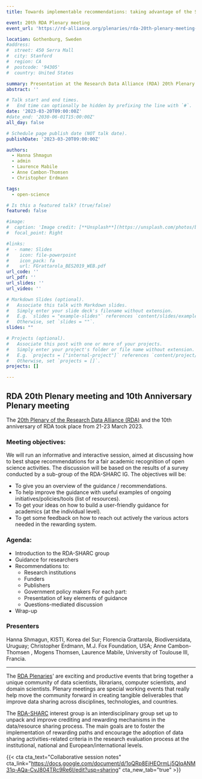 ```yaml
---
title: Towards implementable recommendations: taking advantage of the SHARC open science survey

event: 20th RDA Plenary meeting
event_url: 'https://rd-alliance.org/plenaries/rda-20th-plenary-meeting-gothenburg-hybrid'

location: Gothenburg, Sweden
#address:
#  street: 450 Serra Mall
#  city: Stanford
#  region: CA
#  postcode: '94305'
#  country: United States

summary: Presentation at the Research Data Alliance (RDA) 20th Plenary Meeting
abstract: ''

# Talk start and end times.
#   End time can optionally be hidden by prefixing the line with `#`.
date: '2023-03-20T09:00:00Z'
#date_end: '2030-06-01T15:00:00Z'
all_day: false

# Schedule page publish date (NOT talk date).
publishDate: '2023-03-20T09:00:00Z'

authors:
  - Hanna Shmagun
  - admin
  - Laurence Mabile
  - Anne Cambon-Thomsen
  - Christopher Erdmann

tags:
  - open-science

# Is this a featured talk? (true/false)
featured: false

#image:
#  caption: 'Image credit: [**Unsplash**](https://unsplash.com/photos/bzdhc5b3Bxs)'
#  focal_point: Right

#links:
#  - name: Slides
#    icon: file-powerpoint
#    icon_pack: fa
#    url: FGrattarola_BES2019_WEB.pdf
url_code: ''
url_pdf: ''
url_slides: ''
url_video: ''

# Markdown Slides (optional).
#   Associate this talk with Markdown slides.
#   Simply enter your slide deck's filename without extension.
#   E.g. `slides = "example-slides"` references `content/slides/example-slides.md`.
#   Otherwise, set `slides = ""`.
slides: ""

# Projects (optional).
#   Associate this post with one or more of your projects.
#   Simply enter your project's folder or file name without extension.
#   E.g. `projects = ["internal-project"]` references `content/project/deep-learning/index.md`.
#   Otherwise, set `projects = []`.
projects: []

---
```



## RDA 20th Plenary meeting and 10th Anniversary Plenary meeting

The [20th Plenary of the Research Data Alliance (RDA)](https://rd-alliance.org/plenaries/rda-20th-plenary-meeting-gothenburg-hybrid) and the 10th anniversary of RDA took place from 21-23 March 2023.

### Meeting objectives: 

We will run an informative and interactive session, aimed at discussing how to best shape recommendations for a fair academic recognition of open science activities. The discussion will be based on the results of a survey conducted by a sub-group of the RDA-SHARC IG. The objectives will be:

- To give you an overview of the guidance / recommendations.  
- To help improve the guidance with useful examples of ongoing initiatives/policies/tools (list of resources).  
- To get your ideas on how to build a user-friendly guidance for academics (at the individual level).  
- To get some feedback on how to reach out actively the various actors needed in the rewarding system.  


### Agenda: 

- Introduction to the RDA-SHARC group
- Guidance for researchers
- Recommendations to:
  - Research institutions
  - Funders
  - Publishers
  - Government policy makers
  For each part:
  - Presentation of key elements of guidance
  - Questions-mediated discussion
- Wrap-up

### Presenters
Hanna Shmagun, KISTI, Korea del Sur; Florencia Grattarola, Biodiversidata, Uruguay; Christopher Erdmann, M.J. Fox Foundation, USA; Anne Cambon-Thomsen , Mogens Thomsen, Laurence Mabile, University of Toulouse III, Francia.

***

The [RDA Plenaries](https://rd-alliance.org/plenaries)' are exciting and productive events that bring together a unique community of data scientists, librarians, computer scientists, and domain scientists. Plenary meetings are special working events that really help move the community forward in creating tangible deliverables that improve data sharing across disciplines, technologies, and countries.

The [RDA-SHARC](https://www.rd-alliance.org/groups/sharing-rewards-and-credit-sharc-ig) interest group is an interdisciplinary group set up to unpack and improve crediting and rewarding mechanisms in the data/resource sharing process. The main goals are to foster the implementation of rewarding paths and encourage the adoption of data sharing activities-related criteria in the research evaluation process at the institutional, national and European/international levels.

{{< cta cta_text="Collaborative session notes" cta_link="https://docs.google.com/document/d/1oQRp8EjHEOrmLj5QlqANM31q-AQa-CvJ804TRc9Re6I/edit?usp=sharing" cta_new_tab="true" >}}
